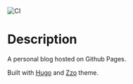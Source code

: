 ![CI](https://github.com/caiopavanelli/caiopavanelli.github.io/workflows/CI/badge.svg?branch=master)

# Description

A personal blog hosted on Github Pages.

Built with [Hugo](https://gohugo.io) and [Zzo](https://themes.gohugo.io/hugo-theme-zzo/) theme.
